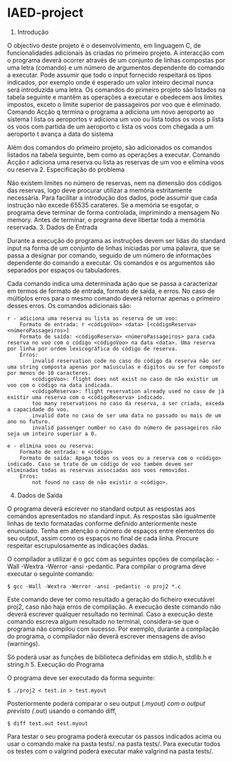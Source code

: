 # IAED-project
1. Introdução

O objectivo deste projeto é o desenvolvimento, em linguagem C, de funcionalidades adicionais às criadas no primeiro projeto. A interacção com o programa deverá ocorrer através de um conjunto de linhas compostas por uma letra (comando) e um número de argumentos dependente do comando a executar. Pode assumir que todo o input fornecido respeitará os tipos indicados, por exemplo onde é esperado um valor inteiro decimal nunca será introduzida uma letra. Os comandos do primeiro projeto são listados na tabela seguinte e mantêm as operações a executar e obedecem aos limites impostos, exceto o limite superior de passageiros por voo que é eliminado.
Comando	Acção
q	termina o programa
a	adiciona um novo aeroporto ao sistema
l	lista os aeroportos
v	adiciona um voo ou lista todos os voos
p	lista os voos com partida de um aeroporto
c	lista os voos com chegada a um aeroporto
t	avança a data do sistema

Além dos comandos do primeiro projeto, são adicionados os comandos listados na tabela seguinte, bem como as operações a executar.
Comando	Acção
r	adiciona uma reserva ou lista as reservas de um voo
e	elimina voos ou reserva
2. Especificação do problema

Não existem limites no número de reservas, nem na dimensão dos códigos das reservas, logo deve procurar utilizar a memória estritamente necessária. Para facilitar a introdução dos dados, pode assumir que cada instrução não excede 65535 carateres. Se a memória se esgotar, o programa deve terminar de forma controlada, imprimindo a mensagem No memory. Antes de terminar, o programa deve libertar toda a memória reservada.
3. Dados de Entrada

Durante a execução do programa as instruções devem ser lidas do standard input na forma de um conjunto de linhas iniciadas por uma palavra, que se passa a designar por comando, seguido de um número de informações dependente do comando a executar. Os comandos e os argumentos são separados por espaços ou tabuladores.

Cada comando indica uma determinada ação que se passa a caracterizar em termos de formato de entrada, formato de saída, e erros. No caso de múltiplos erros para o mesmo comando deverá retornar apenas o primeiro desses erros. Os comandos adicionais são:

    r - adiciona uma reserva ou lista as reserva de um voo:
        Formato de entrada: r <códigoVoo> <data> [<códigoReserva> <númeroPassageiros>]
        Formato de saída: <códigoReserva> <númeroPassageiros> para cada reserva no voo com o código <códigoVoo> na data <data>. Uma reserva por linha por ordem lexicográfica do código de reserva.
        Erros:
            invalid reservation code no caso do código da reserva não ser uma string composta apenas por maíusculas e digitos ou se for composto por menos de 10 caracteres.
            <códigoVoo>: flight does not exist no caso de não existir um voo com o código na data indicada.
            <códigoReserva>: flight reservation already used no caso de já existir uma reserva com o <códigoReserva> indicado.
            too many reservations no caso da reserva, a ser criada, exceda a capacidade do voo.
            invalid date no caso de ser uma data no passado ou mais de um ano no futuro.
            invalid passenger number no caso do número de passageiros não seja um inteiro superior a 0.

    e - elimina voos ou reserva:
        Formato de entrada: e <código>
        Formato de saída: Apaga todos os voos ou a reserva com o <código> indicado. Caso se trate de um código de voo também devem ser eliminadas todas as reservas associadas aos voos removidos.
        Erros:
            not found no caso de não existir o <código>.

4. Dados de Saída

O programa deverá escrever no standard output as respostas aos comandos apresentados no standard input. As respostas são igualmente linhas de texto formatadas conforme definido anteriormente neste enunciado. Tenha em atenção o número de espaços entre elementos do seu output, assim como os espaços no final de cada linha. Procure respeitar escrupulosamente as indicações dadas.

O compilador a utilizar é o gcc com as seguintes opções de compilação: -Wall -Wextra -Werror -ansi -pedantic. Para compilar o programa deve executar o seguinte comando:

    $ gcc -Wall -Wextra -Werror -ansi -pedantic -o proj2 *.c

Este comando deve ter como resultado a geração do ficheiro executável proj2, caso não haja erros de compilação. A execução deste comando não deverá escrever qualquer resultado no terminal. Caso a execução deste comando escreva algum resultado no terminal, considera-se que o programa não compilou com sucesso. Por exemplo, durante a compilação do programa, o compilador não deverá escrever mensagens de aviso (warnings).

Só poderá usar as funções de biblioteca definidas em stdio.h, stdlib.h e string.h
5. Execução do Programa

O programa deve ser executado da forma seguinte:

    $ ./proj2 < test.in > test.myout

Posteriormente poderá comparar o seu output (*.myout) com o output previsto (*.out) usando o comando diff,

    $ diff test.out test.myout

Para testar o seu programa poderá executar os passos indicados acima ou usar o comando make na pasta tests/. na pasta tests/. Para executar todos os testes com o valgrind poderá executar make valgrind na pasta tests/.
